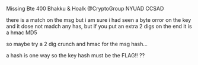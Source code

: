 Missing Bte
400
Bhakku & Hoalk @CryptoGroup NYUAD CCSAD 

there is a match on the msg but i am sure i had seen a byte orror on the key and it
dose not madch any has, but if you put an extra 2 digs on the end it is a hmac MD5

so maybe try a 2 dig crunch and hmac for the msg hash...

a hash is one way so the key hash must be the FLAG!! ??
